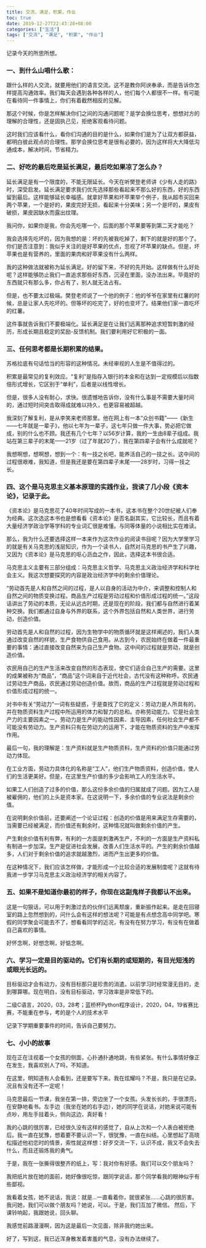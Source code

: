 ```yaml
---
title: 交流，满足，积累，作业
toc: true
date: 2019-12-27T22:43:28+08:00
categories: ["生活"]
tags: ["交流", "满足", "积累", "作业"]
---
```

记录今天的所思所想。

<!--more-->

### 一、到什么山唱什么歌：

跟什么样的人交流，就要用他们的语言交流。这不是教你阿谀奉承，而是告诉你怎样提高沟通效率。我们每天会遇到各种各样的人，他们每个人都很不一样。有可能在看待同一件事情上，你们有着截然相反的见解。

那这个时候，你是怎样解决你们之间的沟通问题呢？是学会换位思考，想想对方的理解的合理性，还是固执己见，拒绝客观看待问题。

这时我们应该看什么，看你们沟通的目的是什么，如果你们是为了让双方都获益，都明白彼此观点的合理性。那学会换位思考是很有必要的，因为这样将大大降低沟通成本，解决时间，节省精力。



### 二、好吃的最后吃是延长满足，最后吃如果凉了怎么办？

延长满足是有一个限度的，不能无限延长。今天在听樊登老师讲《少有人走的路》时，深受启发。延长满足要求我们优先选择那些看起来不那么好的东西，好的东西留到最后。这样能够延长幸福感。就拿好苹果和坏苹果举个例子，我从超市买回来两个苹果，一个是好的，果皮完好无损，看起来十分美味；另一个是坏的，果皮有破损，果皮因缺水而露出纹理。

我问你，如果你是我，你会先吃哪一个，后面的那个苹果要等到第二天才能吃？

我会选择先吃坏的，因为我想的是：坏的先被我吃掉了，剩下的就是好的那个了。你们是否注意到：我似乎关注的是好苹果的优点，忽视了坏苹果的缺点。但是，坏苹果也是有营养的，里面的果肉和好苹果没有什么两样。

我的这种做法就被称为延长满足。好的留下来，不好的先开始。这样做有什么好处呢？这样能够防止我们一直追求那些好东西，沉浸在里面，没办法出来。毕竟好的东西就只有那么多，你占有了，别人就无法占有。

但是，也不要太过极端。樊登老师说了一个他的例子：他的爷爷在家里有红薯的时候，总是让家人先吃坏的。但等坏的吃完了，好的也变坏了。结果他们家一直吃坏的红薯。

这件事就告诉我们不要极端化。延长满足是在让我们远离那种追求短暂刺激的经历，形成长期且稳定的奖励-反馈机制。我们要利用好它积极的一面。



### 三、任何思考都是长期积累的结果。

苏格拉底有句话恰当的形容的这种情况。未经审视的人生是不值得过的。

积累是最常见的复利效应。“复利”是指存入银行的本金和在达到一定规模后以指数倍形式增长，它区别于“单利”，后者是以线性增长。

但是，很多人没有耐心，求快。很遗憾地告诉你，没有什么事是不需要大量时间的，通过短时间突击取得成就难以持久，也更容易被超越。

我深刻了解复利，是从李笑来老师那里。他在网上有一本“众创书籍”——《新生——七年就是一辈子》，他以七年为一辈子，这七年只做一件大事，势必把它做成，别的什么也不顾。我还有几个七年？以56岁计算，我的一生由8辈子组成。我站在第三辈子的末尾——21岁（过了年就20了），我在第四辈子会有什么成就呢？

我想啊想，想啊想，想到一个：有一技之长吧，能养活自己的一技之长。这中间的过程很艰难，我知道，但是我还是要在第四辈子末尾——28岁时，习得一技之长。



### 四、这个是马克思主义基本原理的实践作业，我读了几小段《资本论》，记录于此。

《资本论》是马克思花了40年时间写成的一本书，这本书在整个20世纪被人们奉为经典。这次选这本书也是想看看《资本论》是否名副其实，它比较长，而且有着大量经济学政治学等学科的专业词汇很是难懂。与同等体量的小说相比实在难读。

那么，我为什么还要选择这样一本来作为这次作业的阅读书目呢？因为大学里学习的就是有关马克思的浅层知识，作为一个读书人，自然对马克思的书产生了兴趣，又因为《资本论》是马克思的呕心沥血之作，因此，选择这本书很合适。

马克思主义主要有三部分组成：马克思主义哲学、马克思主义政治经济学和科学社会主义。我这次想要探究的内容是政治经济学中的剩余价值理论。

“劳动首先是人和自然之间的过程，是人以自身的活动为中介，来调整和控制人和自然之间的物质变换过程。商品生产过程是劳动过程和价值形成过程的统一。”这段话讲出了劳动的本质，无论从远古时期，还是现在的阶段，我们都与自然进行着某种交换。我们都通过自身与外界的联系，这个外界包括自然和人类世界，进行劳动，创造价值。

劳动首先是人和自然的过程，因为生物学中的物质循环就是这样阐述的，我们人类通过改变自然的样貌，生产食物供自己食用。从古到今，农民始终在做着一件最重要的事情：通过直接改变自然来为自己生产食物。这中间的过程就是劳动，就是创造价值。

农民用自己的生产生活来改变自然的形态表现，使它们适合自己生产的需要。这里的成果被称为“商品”，“商品”这个词来自于近代社会，古代没有这种称呼。农民通过劳动生产商品，农民通过劳动创造价值。故而，商品的生产过程就是劳动过程和价值形成过程的统一。

对书中有关“劳动力”一词有些疑惑，于是查找了它的定义：劳动力是人所具有的，并在物质资料生产过程中所运用的体力和智力的总和。亦称劳动能力。它是社会生产力的主要因素之一。劳动力是生产的能动性因素、主导因素，任何社会生产都不可能没有劳动力。生产资料只有在劳动力的运用下，才能在物质资料的生产中发挥作用。

最后一句，我的理解是：生产资料就是生产物质资料，生产资料的价值只能通过劳动力体现。

在工业方面，劳动力具体化的名称是“工人”，他们生产物质资料，创造价值，使人们的生活更美好。但是，在这里生产价值的多少会影响工人的生活水平。

如果工人们创造了过多的价值，那么这份多余价值的归属就成了问题。因为工人是被雇佣的，他们的上头是资本家。在这说明一下，多余价值的专业说法是剩余价值。

在说明剩余价值前，还要阐述一个论证过程：创造的价值是用来满足生存需要的，当需要已经被满足，而价值还有剩余时，这种情况就叫做剩余价值的产生。

产生剩余价值有利有弊，有利的一方面是刺激再生产，不利的一方面是生产资料私有制进一步加深。生产是促进社会发展，改善人们生活水平的。产生的剩余价值越多，人们对于剩余价值的追求就越激烈，进而产生出更多的价值。

在这种情况下，我们应该怎样做，才能形成一个比较合适的发展制度呢？这就有待我进一步学习马克思主义政治经济学的相关内容了。



### 五、如果不是知道你最初的样子，你现在这副鬼样子我都认不出来。

这是一句狠话，可以用于刺激过去的伙伴们远离颓废，重新振作起来。是走在回寝室的路上忽然想到的，问什么会有这样的想法呢？可能是有点想念高中同学吧。寒假的同学聚会可能去不了，想看看同学的近况，有没有在努力学习，有没有在做着自己喜欢的事情。

好怀念啊，好想念啊，好惦念啊。



### 六、学习一定是目的驱动的。它们有长期的或短期的，有目光短浅的或眼光长远的。

目标驱动才会有动力，没有目标那只是珍贵的消遣。以前学习时经常漫无目的，走到哪算哪。现在明白，没有目标驱动，学习效率是非常低下的。

二级C语言，2020，03，28考；蓝桥杯Python程序设计，2020，04，19省赛比赛，不能重在参与，考的是个人的技术水平

记录下学期重要事件的时间，告诉自己要努力。



### 七、小小的故事

现在正在注视着一个女孩的侧面，心扑通扑通地跳，有些紧张。有什么事情好像正在发生，我喜欢别人了吗，不知道。

在这里，明知道有人会看到，还是要写下来。我在炫耀吗？不是，我只是在记录。况且有没有还不一定呢！

马克思最后一节课，我坐在第一排，旁边坐了一个女孩。头发长长的，手很漂亮，在安静地看书。左手边（我坐在她的右手边），她的同学在说话，对她来说可能有点吵，用左手拄着头，侧向这边，真好看！

我的心跳的很厉害，已经很久没有这样的感觉了，自从上次和一个人表白被拒绝后。我一直在犹豫，想着要不要认识一下，很犹豫，一直在纠结。心里想起了高晓松描述他初恋时的情景，索性就这样想：好歹交流一下，认识不成，我又不会失去什么，而且还锻炼我的勇气。

于是，我在一张撕得很整齐的纸上，写：我对你有好感。我们可以交个朋友吗？

我把纸片放在她的面前，她好像很吃惊，跟同学说话，那个同学看我的眼神似乎有些鄙视。

我看着女孩，她不说话，我说：就是…一直看着你，就很紧张……心跳的很厉害。
我问她，我们可以做个朋友吗？她说，可以。于是，我们互加了微信。
然后，下课铃响起，我跟她说，回头聊。

我感觉前路漫漫啊，因为这是最后一次见面，除非我约她出来。

好了，写到这，我已近浑身散发着害羞的气息，没有办法继续了。